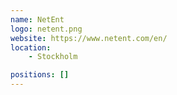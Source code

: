 ```yaml
---
name: NetEnt
logo: netent.png
website: https://www.netent.com/en/
location:
    - Stockholm

positions: []
---
```

